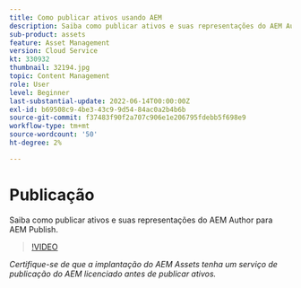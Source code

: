 ```yaml
---
title: Como publicar ativos usando AEM
description: Saiba como publicar ativos e suas representações do AEM Author para AEM Publish.
sub-product: assets
feature: Asset Management
version: Cloud Service
kt: 330932
thumbnail: 32194.jpg
topic: Content Management
role: User
level: Beginner
last-substantial-update: 2022-06-14T00:00:00Z
exl-id: b69508c9-4be3-43c9-9d54-84ac0a2b4b6b
source-git-commit: f37483f90f2a707c906e1e206795fdebb5f698e9
workflow-type: tm+mt
source-wordcount: '50'
ht-degree: 2%

---
```


# Publicação

Saiba como publicar ativos e suas representações do AEM Author para AEM Publish.

>[!VIDEO](https://video.tv.adobe.com/v/330932/?quality=12&learn=on&hidetitle=true)

_Certifique-se de que a implantação do AEM Assets tenha um serviço de publicação do AEM licenciado antes de publicar ativos._
